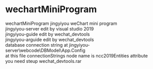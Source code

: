 # wechartMiniProgram
wechartMiniProgram
jingyiyou weChart mini program<br/>
jingyiyou-server edit by visual studio 2019<br/>
jingyiyou-guide edit by wechat_devtools<br/>
jingyiyou-arguide edit by wechat_devtools <br/>
database connection string at jingyiyou-server\webcode\DBModel\App.Config <br/>
at this file connectionStrings node name is ncc2019Entities attribute <br/>
you need steup wechat_devtools.rar <br/>
